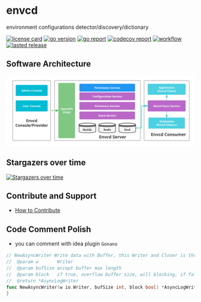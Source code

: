 # envcd

environment configurations detector/discovery/dictionary

[![license card](https://img.shields.io/badge/License-Apache%202.0-brightgreen.svg?label=license)](https://github.com/acmestack/envcd/blob/main/LICENSE)
[![go version](https://img.shields.io/github/go-mod/go-version/acmestack/envcd)](#)
[![go report](https://goreportcard.com/badge/github.com/acmestack/envcd)](https://goreportcard.com/report/github.com/acmestack/envcd)
[![codecov report](https://codecov.io/gh/acmestack/envcd/branch/main/graph/badge.svg)](https://codecov.io/gh/acmestack/envcd)
[![workflow](https://github.com/acmestack/envcd/actions/workflows/go.yml/badge.svg?event=push)](#)
[![lasted release](https://img.shields.io/github/v/release/acmestack/envcd?label=lasted)](https://github.com/acmestack/envcd/releases)

## Software Architecture
![Envcd Architecture](envcd.svg)

## Stargazers over time

[![Stargazers over time](https://starchart.cc/acmestack/envcd.svg)](https://starchart.cc/acmestack/envcd)

## Contribute and Support

- [How to Contribute](https://acmestack.org/docs/contributing/guide/)

## Code Comment Polish

* you can comment with idea plugin `Gonano`

```go
// NewAsyncWriter Write data with Buffer, this Writer and Closer is thread safety, but WriteCloser parameters not safety.
//  @param w       Writer
//  @param bufSize accept buffer max length
//  @param block   if true, overflow buffer size, will blocking, if false will occur error
//  @return *AsyncLogWriter
func NewAsyncWriter(w io.Writer, bufSize int, block bool) *AsyncLogWriter {
}
```
